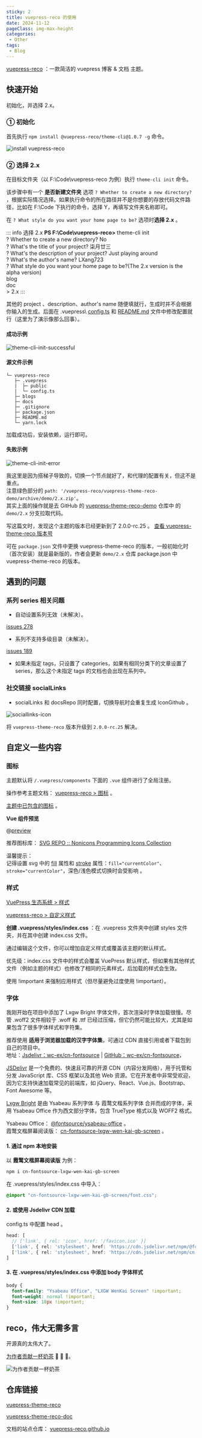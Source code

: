 ```yaml
---
sticky: 2
title: vuepress-reco 的使用
date: 2024-11-12
pageClass: img-max-height
categories:
 - Other
tags:
 - Blog
---
```


[vuepress-reco](https://theme-reco.vuejs.press/) ：一款简洁的 vuepress 博客 & 文档 主题。

## 快速开始

初始化，并选择 2.x。

### ① 初始化

首先执行 `npm install @vuepress-reco/theme-cli@1.0.7 -g` 命令。

![install vuepress-reco](./assets/install-vuepress-reco.png)

### ② 选择 2.x
在目标文件夹（以 F:\Code\vuepress-reco 为例）执行 `theme-cli init` 命令。

该步骤中有一个 **是否新建文件夹** 选项 `? Whether to create a new directory?` ，根据实际情况选择。如果执行命令的所在路径并不是你想要的存放代码文件路径，比如在 F:\Code 下执行的命令，选择 Y，再填写文件夹名称即可。

在 `? What style do you want your home page to be?` 选项时**选择 2.x** 。

::: info 选择&nbsp;2.x
**PS F:\Code\vuepress-reco>** theme-cli init  
? Whether to create a new directory? No  
? What's the title of your project? 柒月廿三  
? What's the description of your project? Just playing around  
? What's the author's name? LXang723  
? What style do you want your home page to be?(The 2.x version is the alpha version)  
  blog  
  doc  
\> 2.x
:::

其他的 project 、description、author's name 随便填就行，生成时并不会根据你输入的生成。后面在 .vuepress\ [config.ts](https://v2.vuepress.vuejs.org/zh/reference/config.html) 和 [README.md](https://theme-reco.vuejs.press/docs/theme/frontmatter-home.html)  文件中修改配置就行（这里为了演示像那么回事）。

#### 成功示例

![theme-cli-init-successful](./assets/theme-cli-init-successful.png)

#### 源文件示例

``` 
└─ vuepress-reco
   ├─ .vuepress
   |  ├─ public
   |  └─ config.ts
   ├─ blogs
   ├─ docs
   ├─ .gitignore
   ├─ package.json
   ├─ README.md
   └─ yarn.lock
```
加载成功后，安装依赖，运行即可。

#### 失败示例

![theme-cli-init-error](./assets/theme-cli-init-error.png)

我这里是因为搭梯子导致的，切换一个节点就好了，和代理的配置有关，但这不是重点。  
注意绿色部分的 `path: '/vuepress-reco/vuepress-theme-reco-demo/archive/demo/2.x.zip'`。  
其实上面的操作就是去 GitHub 的 [vuepress-theme-reco-demo](https://github.com/vuepress-reco/vuepress-theme-reco-demo/tree/demo/2.x) 仓库中
的 `demo/2.x` 分支拉取代码。  

写这篇文时，发现这个主题的版本已经更新到了 2.0.0-rc.25 。 [查看 vuepress-theme-reco 版本号](https://www.npmjs.com/package/vuepress-theme-reco?activeTab=versions)

可在 `package.json` 文件中更换 vuepress-theme-reco 的版本，一般初始化时（首次安装）就是最新版的，作者会更新 `demo/2.x` 仓库 package.json 中 vuepress-theme-reco 的版本。

## 遇到的问题

### 系列 series 相关问题  

- 自动设置系列无效（未解决）。

[issues 278](https://github.com/vuepress-reco/vuepress-theme-reco/issues/278)

- 系列不支持多级目录（未解决）。

[issues 189](https://github.com/vuepress-reco/vuepress-theme-reco/issues/189)

- 如果未指定 tags，只设置了 categories，如果有相同分类下的文章设置了 series，那么这个未指定 tags 的文档也会出现在系列中。

### 社交链接 socialLinks

- socialLinks 和 docsRepo 同时配置，切换导航时会重复生成 IconGithub 。

![sociallinks-icon](./assets/sociallinks-icon.png)

将 `vuepress-theme-reco` 版本升级到 `2.0.0-rc.25` 解决。



## 自定义一些内容

### 图标

主题默认将 `/.vuepress/components` 下面的 `.vue` 组件进行了全局注册。

操作参考主题文档： [vuepress-reco > 图标](https://theme-reco.vuejs.press/docs/guide/icon.html) 。

[主题中已包含的图标](https://github.com/vuepress-reco/vuepress-theme-reco/tree/main/packages/vuepress-theme-reco/src/client/components/icons) 。

**Vue 组件预览**   

@[preview](@/.vuepress/components/IconHome.vue)

推荐图标库： [SVG REPO :: Nonicons Programming Icons Collection](https://www.svgrepo.com/collection/nonicons-programming-icons/)

温馨提示：  
记得设置 svg 中的 [fill](https://developer.mozilla.org/zh-CN/docs/Web/SVG/Attribute/fill) 属性和 [stroke](https://developer.mozilla.org/zh-CN/docs/Web/SVG/Attribute/stroke) 属性：`fill="currentColor"`、`stroke="currentColor"`，深色/浅色模式切换时会受影响 。

### 样式

[VuePress 生态系统 > 样式](https://ecosystem.vuejs.press/zh/themes/default/styles.html)

[vuepress-reco > 自定义样式](https://theme-reco.vuejs.press/docs/guide/custom-style.html)

**创建 .vuepress/styles/index.css** ：在 .vuepress 文件夹中创建 styles 文件夹，并在其中创建 index.css 文件。

通过编辑这个文件，你可以增加自定义样式或覆盖该主题的默认样式。  

优先级：index.css 文件中的样式会覆盖 VuePress 默认样式，但如果有其他样式文件（例如主题的样式）也修改了相同的元素样式，后加载的样式会生效。  

使用 !important 来强制应用样式（但尽量避免过度使用 !important）。

### 字体

我刚开始在项目中添加了 Lxgw Bright 字体文件，首次渲染时字体加载很慢。尽管 .woff2 文件相较于 .woff 和 .ttf 已经过压缩，但它仍然可能比较大，尤其是如果包含了很多字体样式和字符集。

推荐使用 **适用于浏览器加载的汉字字体集**，可通过 CDN 直接引用或者下载包到自己的项目中。  
地址：[Jsdelivr：wc-ex/cn-fontsource](https://www.jsdelivr.com/?query=author%3A%20wc-ex) | 
[GitHub：wc-ex/cn-fontsource](https://github.com/wc-ex/cn-fontsource)，  


[JSDelivr](https://www.jsdelivr.com/) 是一个免费的、快速且可靠的开源 CDN（内容分发网络），用于托管和分发 JavaScript 库、CSS 框架以及其他 Web 资源。它在开发者中非常受欢迎，因为它支持快速加载常见的前端库，如 jQuery、React、Vue.js、Bootstrap、Font Awesome 等。

[Lxgw Bright](https://github.com/lxgw/LxgwBright) 是由 Ysabeau 系列字体 与 霞鹜文楷系列字体 合并而成的字体，采用 Ysabeau Office 作为西文部分字体，包含 TrueType 格式以及 WOFF2 格式。

Ysabeau Office： [@fontsource/ysabeau-office](https://www.jsdelivr.com/package/npm/@fontsource/ysabeau-office) 。    
霞鹜文楷屏幕阅读版： [cn-fontsource-lxgw-wen-kai-gb-screen](https://www.jsdelivr.com/package/npm/cn-fontsource-lxgw-wen-kai-gb-screen)  。

#### 1. 通过 npm 本地安装

以 **霞鹜文楷屏幕阅读版**  为例： 

``` bash
npm i cn-fontsource-lxgw-wen-kai-gb-screen  
```

在 .vuepress/styles/index.css 中导入： 

``` css
@import "cn-fontsource-lxgw-wen-kai-gb-screen/font.css";  
```

#### 2. 或使用 Jsdelivr CDN 加载

config.ts 中配置 head 。

``` ts
head: [
  // ['link', { rel: 'icon', href: '/favicon.ico' }]
  ['link', { rel: 'stylesheet', href: 'https://cdn.jsdelivr.net/npm/@fontsource/ysabeau-office@5.1.1/index.min.css' }],
  ['link', { rel: 'stylesheet', href: 'https://cdn.jsdelivr.net/npm/cn-fontsource-lxgw-wen-kai-gb-screen/font.css' }]
]
```
#### 3. 在 .vuepress/styles/index.css 中添加 body 字体样式

``` css
body {
  font-family: "Ysabeau Office", "LXGW WenKai Screen" !important;
  font-weight: normal !important;
  font-size: 18px !important;
}
```

## reco，伟大无需多言

开源真的太伟大了。

[为作者贡献一杯奶茶](https://theme-reco.vuejs.press/docs/others/donate.html) :rose: :rose: :rose:。

![为作者贡献一杯奶茶](./assets/donate.png)

## 仓库链接

[vuepress-theme-reco](https://github.com/vuepress-reco/vuepress-theme-reco) 

[vuepress-theme-reco-doc](https://theme-reco.vuejs.press/)

文档的站点仓库： [vuepress-reco.github.io](https://github.com/vuepress-reco/vuepress-reco.github.io)   
